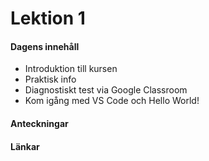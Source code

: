 # Lektion 1

#### Dagens innehåll

* Introduktion till kursen
* Praktisk info
* Diagnostiskt test via Google Classroom
* Kom igång med VS Code och Hello World!

#### Anteckningar

#### Länkar

